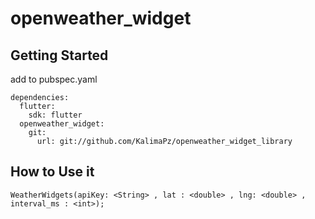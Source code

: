 # openweather_widget

## Getting Started

add to pubspec.yaml


    dependencies:
      flutter:
        sdk: flutter
      openweather_widget:
        git:
          url: git://github.com/KalimaPz/openweather_widget_library

## How to Use it
    WeatherWidgets(apiKey: <String> , lat : <double> , lng: <double> , interval_ms : <int>);
